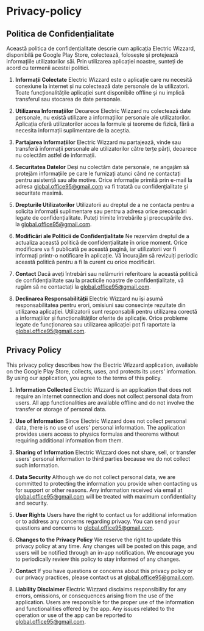 # Privacy-policy
## Politica de Confidențialitate

Această politica de confidențialitate descrie cum aplicația Electric Wizzard, disponibilă pe Google Play Store, colectează, folosește și protejează informațiile utilizatorilor săi. Prin utilizarea aplicației noastre, sunteți de acord cu termenii acestei politici.

1. **Informații Colectate**
Electric Wizzard este o aplicație care nu necesită conexiune la internet și nu colectează date personale de la utilizatori. Toate funcționalitățile aplicației sunt disponibile offline și nu implică transferul sau stocarea de date personale.

2. **Utilizarea Informațiilor**
Deoarece Electric Wizzard nu colectează date personale, nu există utilizare a informațiilor personale ale utilizatorilor. Aplicația oferă utilizatorilor acces la formule și teoreme de fizică, fără a necesita informații suplimentare de la aceștia.

3. **Partajarea Informațiilor**
Electric Wizzard nu partajează, vinde sau transferă informații personale ale utilizatorilor către terțe părți, deoarece nu colectăm astfel de informații.

4. **Securitatea Datelor**
Deși nu colectăm date personale, ne angajăm să protejăm informațiile pe care le furnizați atunci când ne contactați pentru asistență sau alte motive. Orice informație primită prin e-mail la adresa global.office95@gmail.com va fi tratată cu confidențialitate și securitate maximă.

5. **Drepturile Utilizatorilor**
Utilizatorii au dreptul de a ne contacta pentru a solicita informații suplimentare sau pentru a adresa orice preocupări legate de confidențialitate. Puteți trimite întrebările și preocupările dvs. la global.office95@gmail.com.

6. **Modificări ale Politicii de Confidențialitate**
Ne rezervăm dreptul de a actualiza această politică de confidențialitate în orice moment. Orice modificare va fi publicată pe această pagină, iar utilizatorii vor fi informați printr-o notificare în aplicație. Vă încurajăm să revizuiți periodic această politică pentru a fi la curent cu orice modificări.

7. **Contact**
Dacă aveți întrebări sau nelămuriri referitoare la această politică de confidențialitate sau la practicile noastre de confidențialitate, vă rugăm să ne contactați la global.office95@gmail.com.

8. **Declinarea Responsabilității**
Electric Wizzard nu își asumă responsabilitatea pentru erori, omisiuni sau consecințe rezultate din utilizarea aplicației. Utilizatorii sunt responsabili pentru utilizarea corectă a informațiilor și funcționalităților oferite de aplicație. Orice probleme legate de funcționarea sau utilizarea aplicației pot fi raportate la global.office95@gmail.com.



## Privacy Policy

This privacy policy describes how the Electric Wizzard application, available on the Google Play Store, collects, uses, and protects its users' information. By using our application, you agree to the terms of this policy.

1. **Information Collected**
Electric Wizzard is an application that does not require an internet connection and does not collect personal data from users. All app functionalities are available offline and do not involve the transfer or storage of personal data.

2. **Use of Information**
Since Electric Wizzard does not collect personal data, there is no use of users' personal information. The application provides users access to physics formulas and theorems without requiring additional information from them.

3. **Sharing of Information**
Electric Wizzard does not share, sell, or transfer users' personal information to third parties because we do not collect such information.

4. **Data Security**
Although we do not collect personal data, we are committed to protecting the information you provide when contacting us for support or other reasons. Any information received via email at global.office95@gmail.com will be treated with maximum confidentiality and security.

5. **User Rights**
Users have the right to contact us for additional information or to address any concerns regarding privacy. You can send your questions and concerns to global.office95@gmail.com.

6. **Changes to the Privacy Policy**
We reserve the right to update this privacy policy at any time. Any changes will be posted on this page, and users will be notified through an in-app notification. We encourage you to periodically review this policy to stay informed of any changes.

7. **Contact**
If you have questions or concerns about this privacy policy or our privacy practices, please contact us at global.office95@gmail.com.

8. **Liability Disclaimer**
Electric Wizzard disclaims responsibility for any errors, omissions, or consequences arising from the use of the application. Users are responsible for the proper use of the information and functionalities offered by the app. Any issues related to the operation or use of the app can be reported to global.office95@gmail.com.

